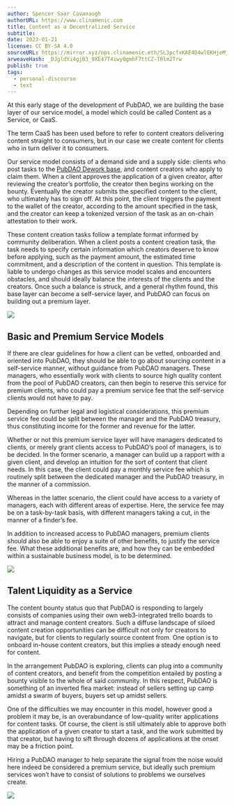 ```yaml
---
author: Spencer Saar Cavanaugh
authorURL: https://www.clinamenic.com
title: Content as a Decentralized Service
subtitle: 
date: 2023-01-21
license: CC BY-SA 4.0
sourceURL: https://mirror.xyz/ops.clinamenic.eth/SL3pcfxKAE4D4wlEKHjeMjna8fHZmwGeYEC-47icYs0
arweaveHash: _DJgldYi4gjB3_9XE47T4iwy0gmhF7ttCZ-T6lm2Trw
publish: true
tags:
  - personal-discourse
  - text
---
```

At this early stage of the development of PubDAO, we are building the base layer of our service model, a model which could be called Content as a Service, or CaaS.

The term CaaS has been used before to refer to content creators delivering content straight to consumers, but in our case we create content for clients who in turn deliver it to consumers.

Our service model consists of a demand side and a supply side: clients who post tasks to the [PubDAO Dework base](https://app.dework.xyz/pubdao), and content creators who apply to claim them. When a client approves the application of a given creator, after reviewing the creator’s portfolio, the creator then begins working on the bounty. Eventually the creator submits the specified content to the client, who ultimately has to sign off. At this point, the client triggers the payment to the wallet of the creator, according to the amount specified in the task, and the creator can keep a tokenized version of the task as an on-chain attestation to their work.

These content creation tasks follow a template format informed by community deliberation. When a client posts a content creation task, the task needs to specify certain information which creators deserve to know before applying, such as the payment amount, the estimated time commitment, and a description of the content in question. This template is liable to undergo changes as this service model scales and encounters obstacles, and should ideally balance the interests of the clients and the creators. Once such a balance is struck, and a general rhythm found, this base layer can become a self-service layer, and PubDAO can focus on building out a premium layer.

![](https://images.mirror-media.xyz/publication-images/pMv9H-1hcn9IcEAW1kG23.png)

## Basic and Premium Service Models

If there are clear guidelines for how a client can be vetted, onboarded and oriented into PubDAO, they should be able to go about sourcing content in a self-service manner, without guidance from PubDAO managers. These managers, who essentially work with clients to source high quality content from the pool of PubDAO creators, can then begin to reserve this service for premium clients, who could pay a premium service fee that the self-service clients would not have to pay.

Depending on further legal and logistical considerations, this premium service fee could be split between the manager and the PubDAO treasury, thus constituting income for the former and revenue for the latter.

Whether or not this premium service layer will have managers dedicated to clients, or merely grant clients access to PubDAO’s pool of managers, is to be decided. In the former scenario, a manager can build up a rapport with a given client, and develop an intuition for the sort of content that client needs. In this case, the client could pay a monthly service fee which is routinely split between the dedicated manager and the PubDAO treasury, in the manner of a commission.

Whereas in the latter scenario, the client could have access to a variety of managers, each with different areas of expertise. Here, the service fee may be on a task-by-task basis, with different managers taking a cut, in the manner of a finder’s fee.

In addition to increased access to PubDAO managers, premium clients should also be able to enjoy a suite of other benefits, to justify the service fee. What these additional benefits are, and how they can be embedded within a sustainable business model, is to be determined.

![](https://images.mirror-media.xyz/publication-images/g0YTfB2BjZjlmI-0AVZLj.png)

## Talent Liquidity as a Service

The content bounty status quo that PubDAO is responding to largely consists of companies using their own web3-integrated trello boards to attract and manage content creators. Such a diffuse landscape of siloed content creation opportunities can be difficult not only for creators to navigate, but for clients to regularly source content from. One option is to onboard in-house content creators, but this implies a steady enough need for content.

In the arrangement PubDAO is exploring, clients can plug into a community of content creators, and benefit from the competition entailed by posting a bounty visible to the whole of said community. In this respect, PubDAO is something of an inverted flea market: instead of sellers setting up camp amidst a swarm of buyers, buyers set up amidst sellers.

One of the difficulties we may encounter in this model, however good a problem it may be, is an overabundance of low-quality writer applications for content tasks. Of course, the client is still ultimately able to approve both the application of a given creator to start a task, and the work submitted by that creator, but having to sift through dozens of applications at the onset may be a friction point.

Hiring a PubDAO manager to help separate the signal from the noise would here indeed be considered a premium service, but ideally such premium services won’t have to consist of solutions to problems we ourselves create.


![](https://images.mirror-media.xyz/publication-images/y1dJ6oOYIrYQKHNdk6QVm.png)